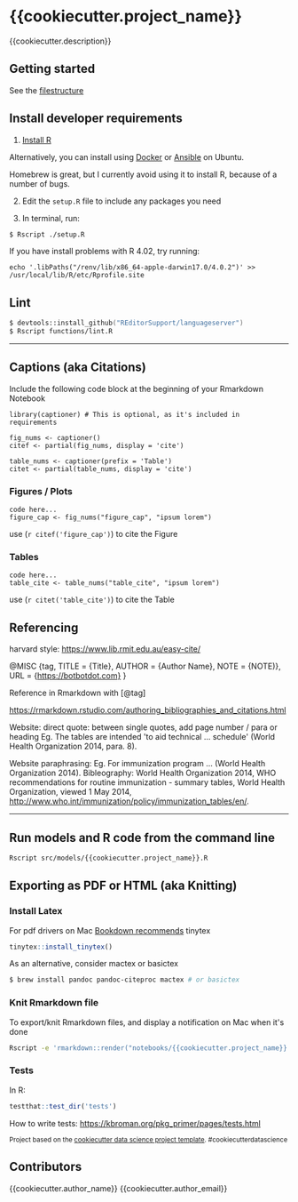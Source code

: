 # {{cookiecutter.project_name}}
 
{{cookiecutter.description}}

## Getting started

See the [filestructure]

## Install developer requirements

1. [Install R](https://cran.r-project.org/mirrors.html)

Alternatively, you can install using [Docker](https://hub.docker.com/_/r-base) or [Ansible](https://github.com/Oefenweb/ansible-r) on Ubuntu.

Homebrew is great, but I currently avoid using it to install R, because of a number of bugs.

2. Edit the `setup.R` file to include any packages you need

3. In terminal, run:

```zsh
$ Rscript ./setup.R
```

If you have install problems with R 4.02, try running:

```{r}
echo '.libPaths("/renv/lib/x86_64-apple-darwin17.0/4.0.2")' >> /usr/local/lib/R/etc/Rprofile.site
```
## Lint

```zsh
$ devtools::install_github("REditorSupport/languageserver")
$ Rscript functions/lint.R
```

________________

## Captions (aka Citations)

Include the following code block at the beginning of your Rmarkdown Notebook

```{r}
library(captioner) # This is optional, as it's included in requirements

fig_nums <- captioner()
citef <- partial(fig_nums, display = 'cite')

table_nums <- captioner(prefix = 'Table')
citet <- partial(table_nums, display = 'cite')
```

### Figures / Plots

```{r figure_cap, fig.cap=figure_cap}
code here...
figure_cap <- fig_nums("figure_cap", "ipsum lorem")
```
use (`r citef('figure_cap')`) to cite the Figure

### Tables

```{r table_cite, fig.cap=table_cite}
code here...
table_cite <- table_nums("table_cite", "ipsum lorem")
```

use (`r citet('table_cite')`) to cite the Table

## Referencing

harvard style: https://www.lib.rmit.edu.au/easy-cite/

@MISC {tag,
    TITLE = {Title},
    AUTHOR = {Author Name},
    NOTE = {NOTE)},
    URL = {https://botbotdot.com}
}

Reference in Rmarkdown with [@tag]

https://rmarkdown.rstudio.com/authoring_bibliographies_and_citations.html

Website: direct quote:
between single quotes, add page number / para or heading
Eg. The tables are intended 'to aid technical ... schedule' (World Health Organization 2014, para. 8).

Website paraphrasing:
Eg. For immunization program ... (World Health Organization 2014).
Bibleography:
World Health Organization 2014, WHO recommendations for routine immunization - summary tables, World Health Organization, viewed 1 May 2014, <http://www.who.int/immunization/policy/immunization_tables/en/>.


________________


## Run models and R code from the command line

```zsh
Rscript src/models/{{cookiecutter.project_name}}.R
```

## Exporting as PDF or HTML (aka Knitting)

### Install Latex

For pdf drivers on Mac [Bookdown recommends] tinytex

```r
tinytex::install_tinytex()
```

As an alternative, consider mactex or basictex

```zsh
$ brew install pandoc pandoc-citeproc mactex # or basictex
```

### Knit Rmarkdown file

To export/knit Rmarkdown files, and display a notification on Mac when it's done

```zsh
Rscript -e 'rmarkdown::render("notebooks/{{cookiecutter.project_name}}.Rmd")'; osascript -e 'display notification "rmarkdown is knitted" with title "Done"'
```

[filestructure]: {{cookiecutter.project_name}}/FILESTRUCTURE.md
[Bookdown recommends]: https://bookdown.org/yihui/rmarkdown-cookbook/install-latex.html

### Tests

In R:

```r
testthat::test_dir('tests')
```

How to write tests: https://kbroman.org/pkg_primer/pages/tests.html

<p><small>Project based on the <a target="_blank" href="https://drivendata.github.io/cookiecutter-data-science/">cookiecutter data science project template</a>. #cookiecutterdatascience</small></p>

## Contributors

{{cookiecutter.author_name}} {{cookiecutter.author_email}}
